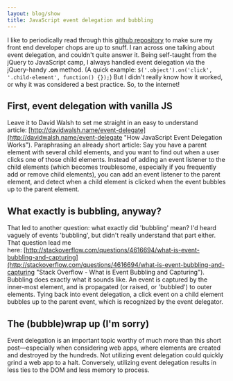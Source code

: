 ```yaml
---
layout: blog/show
title: JavaScript event delegation and bubbling
---
```


I like to periodically read through this [github repository](https://github.com/darcyclarke/Front-end-Developer-Interview-Questions "GitHub - Darcyclarke - Front-end Developer Interview Questions") to make sure my front end developer chops are up to snuff. I ran across one talking about event delegation, and couldn't quite answer it. Being self-taught from the jQuery to JavaScript camp, I always handled event delegation via the jQuery-handy **.on** method. (A quick example: `$('.object').on('click', '.child-element', function() {});`) But I didn't really know how it worked, or why it was considered a best practice. So, to the internet!

## First, event delegation with vanilla JS

Leave it to David Walsh to set me straight in an easy to understand article: [http://davidwalsh.name/event-delegate](http://davidwalsh.name/event-delegate "How JavaScript Event Delegation Works"). Paraphrasing an already short article: Say you have a parent element with several child elements, and you want to find out when a user clicks one of those child elements. Instead of adding an event listener to the child elements (which becomes troublesome, especially if you frequently add or remove child elements), you can add an event listener to the parent element, and detect when a child element is clicked when the event bubbles up to the parent element.

## What exactly is bubbling, anyway?

That led to another question: what exactly did 'bubbling' mean? I'd heard vaguely of events 'bubbling', but didn't really understand that part either. That question lead me here: [http://stackoverflow.com/questions/4616694/what-is-event-bubbling-and-capturing](http://stackoverflow.com/questions/4616694/what-is-event-bubbling-and-capturing "Stack Overflow - What is Event Bubbling and Capturing"). Bubbling does exactly what it sounds like. An event is captured by the inner-most element, and is propagated (or raised, or 'bubbled') to outer elements. Tying back into event delegation, a click event on a child element bubbles up to the parent event, which is recognized by the event delegator.

## The (bubble)wrap up (I'm sorry)

Event delegation is an important topic worthy of much more than this short post—especially when considering web apps, where elements are created and destroyed by the hundreds. Not utilizing event delegation could quickly grind a web app to a halt. Conversely, utilizing event delegation results in less ties to the DOM and less memory to process.
